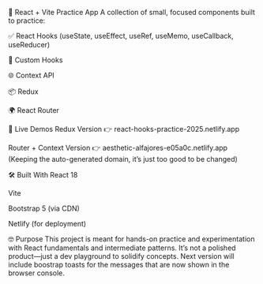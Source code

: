 🧪 React + Vite Practice App A collection of small, focused components built to practice:

✅ React Hooks (useState, useEffect, useRef, useMemo, useCallback, useReducer)

🔁 Custom Hooks

🌐 Context API

📦 Redux

🌍 React Router

🚀 Live Demos Redux Version 👉 react-hooks-practice-2025.netlify.app

Router + Context Version 👉 aesthetic-alfajores-e05a0c.netlify.app (Keeping the auto-generated domain, it’s just too good to be changed)

🛠️ Built With React 18

Vite

Bootstrap 5 (via CDN)

Netlify (for deployment)

🤓 Purpose This project is meant for hands-on practice and experimentation with React fundamentals and intermediate patterns. It’s not a polished product—just a dev playground to solidify concepts. Next version will include boostrap toasts for the messages that are now shown in the browser console.
